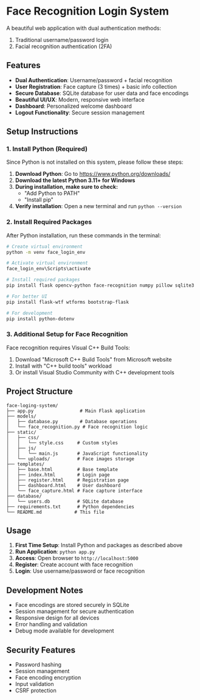# Face Recognition Login System

A beautiful web application with dual authentication methods:
1. Traditional username/password login
2. Facial recognition authentication (2FA)

## Features

- **Dual Authentication**: Username/password + facial recognition
- **User Registration**: Face capture (3 times) + basic info collection
- **Secure Database**: SQLite database for user data and face encodings
- **Beautiful UI/UX**: Modern, responsive web interface
- **Dashboard**: Personalized welcome dashboard
- **Logout Functionality**: Secure session management

## Setup Instructions

### 1. Install Python (Required)

Since Python is not installed on this system, please follow these steps:

1. **Download Python**: Go to https://www.python.org/downloads/
2. **Download the latest Python 3.11+ for Windows**
3. **During installation, make sure to check:**
   - "Add Python to PATH"
   - "Install pip"
4. **Verify installation**: Open a new terminal and run `python --version`

### 2. Install Required Packages

After Python installation, run these commands in the terminal:

```bash
# Create virtual environment
python -m venv face_login_env

# Activate virtual environment
face_login_env\Scripts\activate

# Install required packages
pip install flask opencv-python face-recognition numpy pillow sqlite3

# For better UI
pip install flask-wtf wtforms bootstrap-flask

# For development
pip install python-dotenv
```

### 3. Additional Setup for Face Recognition

Face recognition requires Visual C++ Build Tools:

1. Download "Microsoft C++ Build Tools" from Microsoft website
2. Install with "C++ build tools" workload
3. Or install Visual Studio Community with C++ development tools

## Project Structure

```
face-loging-system/
├── app.py                 # Main Flask application
├── models/
│   ├── database.py        # Database operations
│   └── face_recognition.py # Face recognition logic
├── static/
│   ├── css/
│   │   └── style.css     # Custom styles
│   ├── js/
│   │   └── main.js       # JavaScript functionality
│   └── uploads/          # Face images storage
├── templates/
│   ├── base.html         # Base template
│   ├── index.html        # Login page
│   ├── register.html     # Registration page
│   ├── dashboard.html    # User dashboard
│   └── face_capture.html # Face capture interface
├── database/
│   └── users.db          # SQLite database
├── requirements.txt      # Python dependencies
└── README.md            # This file
```

## Usage

1. **First Time Setup**: Install Python and packages as described above
2. **Run Application**: `python app.py`
3. **Access**: Open browser to `http://localhost:5000`
4. **Register**: Create account with face recognition
5. **Login**: Use username/password or face recognition

## Development Notes

- Face encodings are stored securely in SQLite
- Session management for secure authentication
- Responsive design for all devices
- Error handling and validation
- Debug mode available for development

## Security Features

- Password hashing
- Session management
- Face encoding encryption
- Input validation
- CSRF protection
